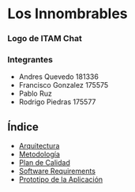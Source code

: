 # Los Innombrables

### Logo de ITAM Chat

### Integrantes

- Andres Quevedo 181336
- Francisco Gonzalez 175575
- Pablo Ruz
- Rodrigo Piedras 175577


## Índice
* [Arquitectura](Arquitectura.md)
* [Metodología](Metodologia.md)
* [Plan de Calidad](PlanDeCalidad.md)
* [Software Requirements](SoftwareRequirements.md)
* [Prototipo de la Aplicación](Prototipo.rar)


